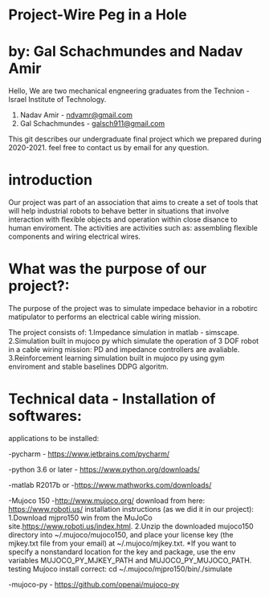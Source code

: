 # Project-Wire Peg in a Hole 
# by: Gal Schachmundes and Nadav Amir

Hello,
We are two mechanical engneering graduates from the Technion - Israel Institute of Technology.
1. Nadav Amir - ndvamr@gmail.com
2. Gal Schachmundes - galsch911@gmail.com 

This git describes our undergraduate final project which we prepared during 2020-2021. 
feel free to contact us by email for any question.

# introduction
Our project was part of an association that aims to create a set of tools that will help industrial robots to behave better in situations that involve interaction with flexible objects and operation within close disance to human enviroment.
The activities are activities such as: assembling flexible components and wiring electrical wires.

# What was the purpose of our project?:
The purpose of the project was to simulate impedace behavior in a robotirc matipulator to performs an electrical cable wiring mission.

The project consists of:
1.Impedance simulation in matlab - simscape.
2.Simulation built in mujoco py which simulate the operation of 3 DOF robot in a cable wiring mission: PD and impedance controllers are avaliable.
3.Reinforcement learning simulation built in mujoco py using gym enviroment and stable baselines DDPG algoritm.  


# Technical data - Installation of softwares:

applications to be installed:

-pycharm - https://www.jetbrains.com/pycharm/

-python 3.6 or later - https://www.python.org/downloads/

-matlab R2017b or  -https://www.mathworks.com/downloads/

-Mujoco 150 -http://www.mujoco.org/
    download from here: https://www.roboti.us/
    installation instructions (as we did it in our project):
        1.Download mjpro150 win from the MuJoCo site.https://www.roboti.us/index.html.
        2.Unzip the downloaded mujoco150 directory into ~/.mujoco/mujoco150, and place your license key (the mjkey.txt file from your email) at ~/.mujoco/mjkey.txt.
        *If you want to specify a nonstandard location for the key and package, use the env variables MUJOCO_PY_MJKEY_PATH and MUJOCO_PY_MUJOCO_PATH.
    testing Mujoco install correct: cd ~/.mujoco/mjpro150/bin/./simulate
        
 -mujoco-py - https://github.com/openai/mujoco-py


